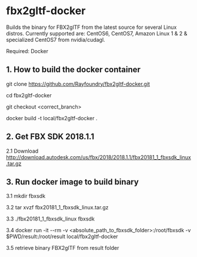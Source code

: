 # fbx2gltf-docker

Builds the binary for FBX2glTF from the latest source for several Linux distros. Currently supported are: CentOS6, CentOS7, Amazon Linux 1 & 2 & specialized CentOS7 from nvidia/cudagl.

Required: Docker

## 1. How to build the docker container

git clone https://github.com/Rayfoundry/fbx2gltf-docker.git

cd fbx2gltf-docker

git checkout <correct_branch>

docker build -t local/fbx2gltf-docker .


## 2. Get FBX SDK 2018.1.1

2.1 Download http://download.autodesk.com/us/fbx/2018/2018.1.1/fbx20181_1_fbxsdk_linux.tar.gz


## 3. Run docker image to build binary

3.1 mkdir fbxsdk

3.2 tar xvzf fbx20181_1_fbxsdk_linux.tar.gz

3.3 ./fbx20181_1_fbxsdk_linux fbxsdk

3.4 docker run -it --rm -v <absolute_path_to_fbxsdk_folder>:/root/fbxsdk -v $PWD/result:/root/result local/fbx2gltf-docker

3.5 retrieve binary FBX2glTF from result folder
 
